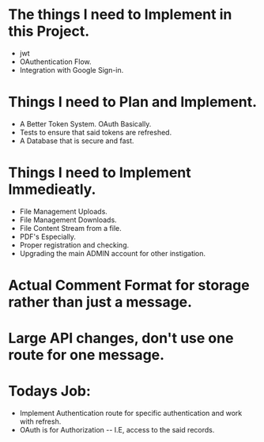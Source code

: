 # The things I need to Implement in this Project.

- jwt
- OAuthentication Flow.
- Integration with Google Sign-in.


# Things I need to Plan and Implement.

- A Better Token System. OAuth Basically.
- Tests to ensure that said tokens are refreshed.
- A Database that is secure and fast.


# Things I need to Implement Immedieatly.

- File Management Uploads.
- File Management Downloads.
- File Content Stream from a file.
- PDF's Especially.
- Proper registration and checking.
- Upgrading the main ADMIN account for other instigation.

# Actual Comment Format for storage rather than just a message.

# Large API changes, don't use one route for one message. 

# Todays Job:

- Implement Authentication route for specific authentication and work with refresh.
- OAuth is for Authorization -- I.E, access to the said records. 